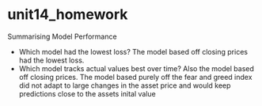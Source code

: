 # unit14_homework
Summarising Model Performance 
* Which model had the lowest loss?
The model based off closing prices had the lowest loss. 
* Which model tracks actual values best over time?
Also the model based off closing prices. The model based purely off the fear and greed index did not adapt to large changes in the asset price and would keep predictions close to the assets inital value
